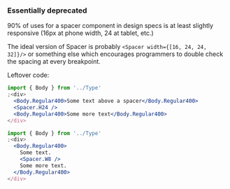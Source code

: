 ### Essentially deprecated

90% of uses for a spacer component in design specs is at least slightly responsive (16px at phone width, 24 at tablet, etc.)

The ideal version of Spacer is probably `<Spacer width={[16, 24, 24, 32]}/>` or something else which encourages programmers to double check the spacing at every breakpoint.

Leftover code:

```jsx
import { Body } from '../Type'
;<div>
  <Body.Regular400>Some text above a spacer</Body.Regular400>
  <Spacer.H24 />
  <Body.Regular400>Some more text</Body.Regular400>
</div>
```

```jsx
import { Body } from '../Type'
;<div>
  <Body.Regular400>
    Some text.
    <Spacer.W8 />
    Some more text.
  </Body.Regular400>
</div>
```
